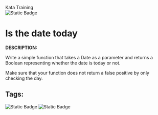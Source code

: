 Kata Training <br>
![Static Badge](https://img.shields.io/badge/8kyu%20-%20black?style=flat&logo=codewars&labelColor=B1361E&color=black)

# Is the date today

**DESCRIPTION:**

Write a simple function that takes a Date as a parameter and returns a Boolean representing whether the date is today or not.

Make sure that your function does not return a false positive by only checking the day.

## Tags:

![Static Badge](https://img.shields.io/badge/puzzles%20-%20purple?style=plastic) ![Static Badge](https://img.shields.io/badge/date_time%20-%20purple?style=plastic) 